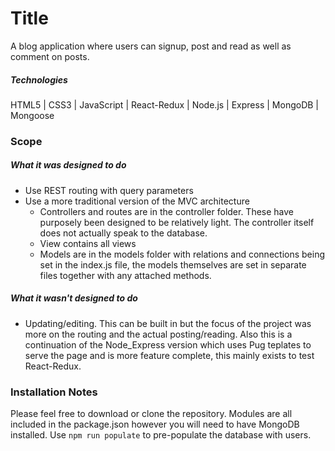 # Title
A blog application where users can signup, post and read as well as comment on posts.

##### Technologies
HTML5 | CSS3 | JavaScript | React-Redux | Node.js | Express | MongoDB | Mongoose

### Scope
##### What it was designed to do
+ Use REST routing with query parameters
+ Use a more traditional version of the MVC architecture
    * Controllers and routes are in the controller folder. These have purposely been designed to be relatively light. The controller itself does not actually speak to the database.
    * View contains all views
    * Models are in the models folder with relations and connections being set in the index.js file, the models themselves are set in separate files together with any attached methods.

##### What it wasn't designed to do
- Updating/editing. This can be built in but the focus of the project was more on the routing and the actual posting/reading. Also this is a continuation of the Node_Express version which uses Pug teplates to serve the page and is more feature complete, this mainly exists to test React-Redux.

### Installation Notes
Please feel free to download or clone the repository. Modules are all included in the package.json however you will need to have MongoDB installed. Use `npm run populate` to pre-populate the database with users.
